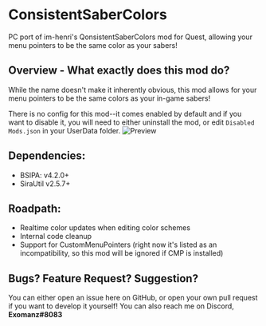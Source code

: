 # ConsistentSaberColors
PC port of im-henri's QonsistentSaberColors mod for Quest, allowing your menu pointers to be the same color as your sabers!

## Overview - What exactly does this mod do?
While the name doesn't make it inherently obvious, this mod allows for your menu pointers to be the same colors as your in-game sabers!

There is no config for this mod--it comes enabled by default and if you want to disable it, you will need to either uninstall the mod, or edit `Disabled Mods.json` in your UserData folder.
![Preview](https://github.com/im-henri/QonsistentSaberColors/blob/master/Animation.gif)

## Dependencies:
- BSIPA: v4.2.0+
- SiraUtil v2.5.7+

## Roadpath:
- Realtime color updates when editing color schemes
- Internal code cleanup
- Support for CustomMenuPointers (right now it's listed as an incompatibility, so this mod will be ignored if CMP is installed)

## Bugs? Feature Request? Suggestion?
You can either open an issue here on GitHub, or open your own pull request if you want to develop it yourself! You can also reach me on Discord, **Exomanz#8083**
